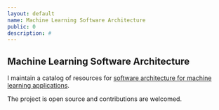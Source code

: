 ```yaml
---
layout: default
name: Machine Learning Software Architecture
public: 0
description: #
---
```


## Machine Learning Software Architecture

I maintain a catalog of resources for [software architecture for machine learning applications](https://nullconvergence.github.io/ml-arch/).

The project is open source and contributions are welcomed.
